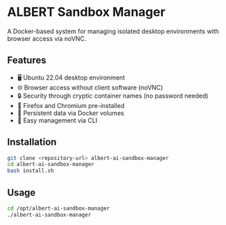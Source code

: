 # ALBERT Sandbox Manager

A Docker-based system for managing isolated desktop environments with browser access via noVNC.

## Features

- 🖥️ Ubuntu 22.04 desktop environment
- 🌐 Browser access without client software (noVNC)
- 🔒 Security through cryptic container names (no password needed)
- 🚀 Firefox and Chromium pre-installed
- 💾 Persistent data via Docker volumes
- 🔧 Easy management via CLI

## Installation

```bash
git clone <repository-url> albert-ai-sandbox-manager
cd albert-ai-sandbox-manager
bash install.sh
```

## Usage
```bash
cd /opt/albert-ai-sandbox-manager
./albert-ai-sandbox-manager
```